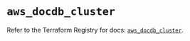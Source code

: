 # `aws_docdb_cluster`

Refer to the Terraform Registry for docs: [`aws_docdb_cluster`](https://registry.terraform.io/providers/hashicorp/aws/6.0.0/docs/resources/docdb_cluster).
